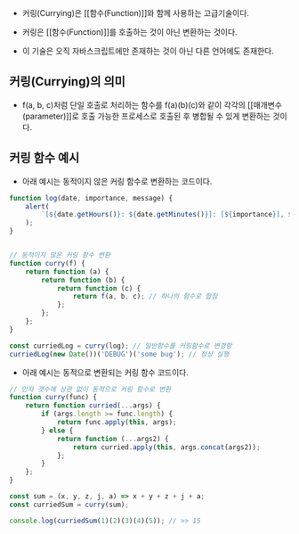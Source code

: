 - 커링(Currying)은 [[함수(Function)]]와 함께 사용하는 고급기술이다.
- 커링은 [[함수(Function)]]를 호출하는 것이 아닌 변환하는 것이다.

- 이 기술은 오직 자바스크립트에만 존재하는 것이 아닌 다른 언어에도 존재한다.


## 커링(Currying)의 의미

- f(a, b, c)처럼 단일 호출로 처리하는 함수를 f(a)(b)(c)와 같이 각각의 [[매개변수(parameter)]]로 호출 가능한 프로세스로 호출된 후 병합될 수 있게 변환하는 것이다.


## 커링 함수 예시

- 아래 예시는 동적이지 않은 커링 함수로 변환하는 코드이다.

```js
function log(date, importance, message) {
	alert(
		`[${date.getHours()}: ${date.getMinutes()}]: [${importance}], ${message}`
	);
}


// 동적이지 않은 커링 함수 변환
function curry(f) {
	return function (a) {
		return function (b) {
			return function (c) {
				return f(a, b, c); // 하나의 함수로 합침
			};
		};
	};
}

const curriedLog = curry(log); // 일반함수를 커링함수로 변경함
curriedLog(new Date())('DEBUG')('some bug'); // 정상 실행
```

- 아래 예시는 동적으로 변환되는 커링 함수 코드이다.

```js
// 인자 갯수에 상관 없이 동적으로 커링 함수로 변환
function curry(func) {
	return function curried(...args) {
		if (args.length >= func.length) {
			return func.apply(this, args);
		} else {
			return function (...args2) {
				return curried.apply(this, args.concat(args2));
			};
		}
	};
}

const sum = (x, y, z, j, a) => x + y + z + j + a;
const curriedSum = curry(sum);

console.log(curriedSum(1)(2)(3)(4)(5)); // >> 15
```